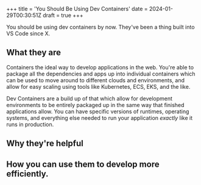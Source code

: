 +++
title = 'You Should Be Using Dev Containers'
date = 2024-01-29T00:30:51Z
draft = true
+++

You should be using dev containers by now. They've been a thing built into VS Code since X.

## What they are
Containers the ideal way to develop applications in the web. You're able to package all the dependencies and apps up into individual containers which can be used to move around to different clouds and environments, and allow for easy scaling using tools like Kubernetes, ECS, EKS, and the like.

Dev Containers are a build up of that which allow for development environments to be entirely packaged up in the same way that finished applications allow. You can have specific versions of runtimes, operating systems, and everything else needed to run your application *exactly* like it runs in production.

## Why they're helpful

## How you can use them to develop more efficiently.